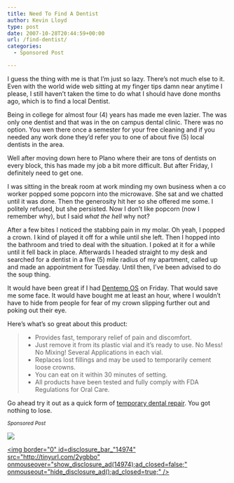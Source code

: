 ```yaml
---
title: Need To Find A Dentist
author: Kevin Lloyd
type: post
date: 2007-10-28T20:44:59+00:00
url: /find-dentist/
categories:
  - Sponsored Post

---
```

I guess the thing with me is that I&#8217;m just so lazy. There&#8217;s not much else to it. Even with the world wide web sitting at my finger tips damn near anytime I please, I still haven&#8217;t taken the time to do what I should have done months ago, which is to find a local Dentist.

Being in college for almost four (4) years has made me even lazier. The was only one dentist and that was in the on campus dental clinic. There was no option. You wen there once a semester for your free cleaning and if you needed any work done they&#8217;d refer you to one of about five (5) local dentists in the area.

Well after moving down here to Plano where their are tons of dentists on every block, this has made my job a bit more difficult. But after Friday, I definitely need to get one.

I was sitting in the break room at work minding my own business when a co worker popped some popcorn into the microwave. She sat and we chatted until it was done. Then the generosity hit her so she offered me some. I politely refused, but she persisted. Now I don&#8217;t like popcorn (now I remember why), but I said _what the hell_ why not?

After a few bites I noticed the stabbing pain in my molar. Oh yeah, I popped a crown. I kind of played it off for a while until she left. Then I hopped into the bathroom and tried to deal with the situation. I poked at it for a while until it fell back in place. Afterwards I headed straight to my desk and searched for a dentist in a five (5) mile radius of my apartment, called up and made an appointment for Tuesday. Until then, I&#8217;ve been advised to do the soup thing.

It would have been great if I had [Dentemp OS][1] on Friday. That would save me some face. It would have bought me at least an hour, where I wouldn&#8217;t have to hide from people for fear of my crown slipping further out and poking out their eye.

Here&#8217;s what&#8217;s so great about this product:

>   * Provides fast, temporary relief of pain and discomfort.
>   * Just remove it from its plastic vial and it&#8217;s ready to use. No Mess! No Mixing! Several Applications in each vial.
>   * Replaces lost fillings and may be used to temporarily cement loose crowns.
>   * You can eat on it within 30 minutes of setting.
>   * All products have been tested and fully comply with FDA Regulations for Oral Care.

Go ahead try it out as a quick form of [temporary dental repair][1]. You got nothing to lose.

<small><em>Sponsored Post</em></small>
  
<img class="noshadow" src="http://tinyurl.com/ytmdzm" />
  
[<img border="0" id=disclosure\_bar\_"14974" src="http://tinyurl.com/2ygbbo" onmouseover="show\_disclosure\_ad(14974);ad\_closed=false;" onmouseout="hide\_disclosure\_ad();ad\_closed=true;" />][1]

 [1]: http://www.majesticdrug.com/dentemp_os.htm